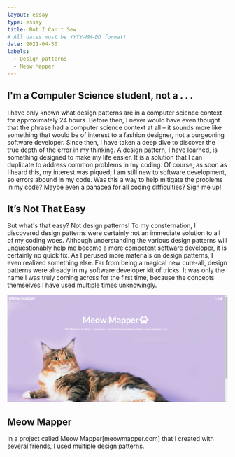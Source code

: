 ```yaml
---
layout: essay
type: essay
title: But I Can't Sew
# All dates must be YYYY-MM-DD format!
date: 2021-04-30
labels:
  - Design patterns
  - Meow Mapper
---
```


## I'm a Computer Science student, not a . . .

I have only known what design patterns are in a computer science context for approximately 24 hours. Before then, I never would have even thought that the phrase had a computer science context at all – it sounds more like something that would be of interest to a fashion designer, not a burgeoning software developer. Since then, I have taken a deep dive to discover the true depth of the error in my thinking. A design pattern, I have learned, is something designed to make my life easier. It is a solution that I can duplicate to address common problems in my coding. Of course, as soon as I heard this, my interest was piqued; I am still new to software development, so errors abound in my code. Was this a way to help mitigate the problems in my code? Maybe even a panacea for all coding difficulties? Sign me up!


## It’s Not That Easy

But what's that easy? Not design patterns! To my consternation, I discovered design patterns were certainly not an immediate solution to all of my coding woes. Although understanding the various design patterns will unquestionably help me become a more competent software developer, it is certainly no quick fix. As I perused more materials on design patterns, I even realized something else. Far from being a magical new cure-all, design patterns were already in my software developer kit of tricks. It was only the name I was truly coming across for the first time, because the concepts themselves I have used multiple times unknowingly. 

<img class="ui medium left floated image" src="../images/meow.PNG">    

## Meow Mapper

In a project called Meow Mapper[meowmapper.com] that I created with several friends, I used multiple design patterns. 

